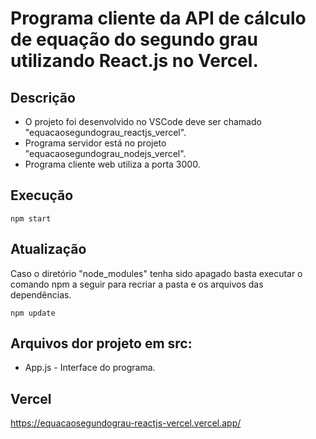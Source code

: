 # Programa cliente da API de cálculo de equação do segundo grau utilizando React.js no Vercel.

## Descrição

- O projeto foi desenvolvido no VSCode deve ser chamado "equacaosegundograu_reactjs_vercel".
- Programa servidor está no projeto "equacaosegundograu_nodejs_vercel".
- Programa cliente web utiliza a porta 3000.

## Execução

   <pre><code>npm start</code></pre>

## Atualização

   Caso o diretório "node_modules" tenha sido apagado basta executar o comando npm a seguir para recriar a pasta e os arquivos das dependências.
   <pre><code>npm update</code></pre>

## Arquivos dor projeto em src:
  
- App.js - Interface do programa.

## Vercel
   https://equacaosegundograu-reactjs-vercel.vercel.app/   